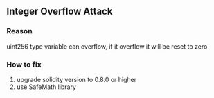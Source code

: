 ## Integer Overflow Attack

### Reason

uint256 type variable can overflow, if it overflow it will be reset to zero

### How to fix

1. upgrade solidity version to 0.8.0 or higher
2. use SafeMath library

